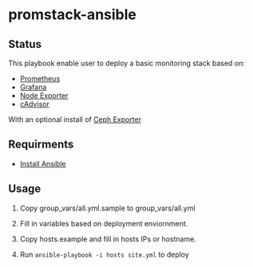 # promstack-ansible

## Status

This playbook enable user to deploy a basic monitoring stack based on:

- [Prometheus](https://prometheus.io)
- [Grafana](https://grafana.com)
- [Node Exporter](https://github.com/prometheus/node_exporter)
- [cAdvisor](https://github.com/google/cadvisor)

With an optional install of [Ceph Exporter](https://github.com/digitalocean/ceph_exporter/tree/luminous)

## Requirments 

- [Install Ansible](http://docs.ansible.com/ansible/intro_installation.html)

## Usage

1. Copy group_vars/all.yml.sample to group_vars/all.yml

2. Fill in variables based on deployment enviornment.

3. Copy hosts.example and fill in hosts IPs or hostname.

4. Run ```ansible-playbook -i hosts site.yml``` to deploy
